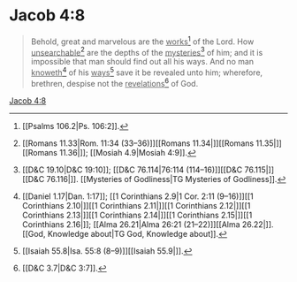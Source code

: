 # Jacob 4:8

> Behold, great and marvelous are the <u>works</u>[^a] of the Lord. How <u>unsearchable</u>[^b] are the depths of the <u>mysteries</u>[^c] of him; and it is impossible that man should find out all his ways. And no man <u>knoweth</u>[^d] of his <u>ways</u>[^e] save it be revealed unto him; wherefore, brethren, despise not the <u>revelations</u>[^f] of God.

[Jacob 4:8](https://www.churchofjesuschrist.org/study/scriptures/bofm/jacob/4?lang=eng&id=p8#p8)


[^a]: [[Psalms 106.2|Ps. 106:2]].  
[^b]: [[Romans 11.33|Rom. 11:34 (33–36)]][[Romans 11.34|]][[Romans 11.35|]][[Romans 11.36|]]; [[Mosiah 4.9|Mosiah 4:9]].  
[^c]: [[D&C 19.10|D&C 19:10]]; [[D&C 76.114|76:114 (114–16)]][[D&C 76.115|]][[D&C 76.116|]]. [[Mysteries of Godliness|TG Mysteries of Godliness]].  
[^d]: [[Daniel 1.17|Dan. 1:17]]; [[1 Corinthians 2.9|1 Cor. 2:11 (9–16)]][[1 Corinthians 2.10|]][[1 Corinthians 2.11|]][[1 Corinthians 2.12|]][[1 Corinthians 2.13|]][[1 Corinthians 2.14|]][[1 Corinthians 2.15|]][[1 Corinthians 2.16|]]; [[Alma 26.21|Alma 26:21 (21–22)]][[Alma 26.22|]]. [[God, Knowledge about|TG God, Knowledge about]].  
[^e]: [[Isaiah 55.8|Isa. 55:8 (8–9)]][[Isaiah 55.9|]].  
[^f]: [[D&C 3.7|D&C 3:7]].  
